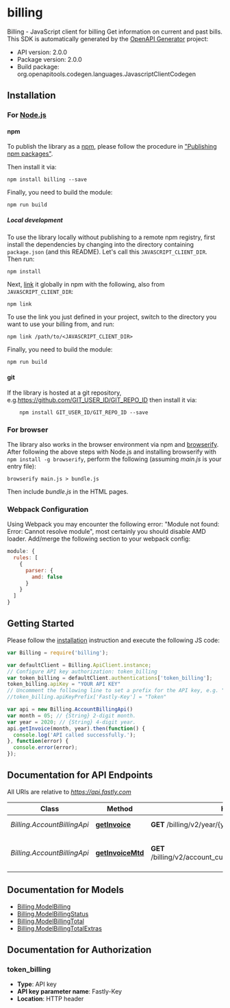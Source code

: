 # billing

Billing - JavaScript client for billing
Get information on current and past bills.
This SDK is automatically generated by the [OpenAPI Generator](https://openapi-generator.tech) project:

- API version: 2.0.0
- Package version: 2.0.0
- Build package: org.openapitools.codegen.languages.JavascriptClientCodegen

## Installation

### For [Node.js](https://nodejs.org/)

#### npm

To publish the library as a [npm](https://www.npmjs.com/), please follow the procedure in ["Publishing npm packages"](https://docs.npmjs.com/getting-started/publishing-npm-packages).

Then install it via:

```shell
npm install billing --save
```

Finally, you need to build the module:

```shell
npm run build
```

##### Local development

To use the library locally without publishing to a remote npm registry, first install the dependencies by changing into the directory containing `package.json` (and this README). Let's call this `JAVASCRIPT_CLIENT_DIR`. Then run:

```shell
npm install
```

Next, [link](https://docs.npmjs.com/cli/link) it globally in npm with the following, also from `JAVASCRIPT_CLIENT_DIR`:

```shell
npm link
```

To use the link you just defined in your project, switch to the directory you want to use your billing from, and run:

```shell
npm link /path/to/<JAVASCRIPT_CLIENT_DIR>
```

Finally, you need to build the module:

```shell
npm run build
```

#### git

If the library is hosted at a git repository, e.g.https://github.com/GIT_USER_ID/GIT_REPO_ID
then install it via:

```shell
    npm install GIT_USER_ID/GIT_REPO_ID --save
```

### For browser

The library also works in the browser environment via npm and [browserify](http://browserify.org/). After following
the above steps with Node.js and installing browserify with `npm install -g browserify`,
perform the following (assuming *main.js* is your entry file):

```shell
browserify main.js > bundle.js
```

Then include *bundle.js* in the HTML pages.

### Webpack Configuration

Using Webpack you may encounter the following error: "Module not found: Error:
Cannot resolve module", most certainly you should disable AMD loader. Add/merge
the following section to your webpack config:

```javascript
module: {
  rules: [
    {
      parser: {
        amd: false
      }
    }
  ]
}
```

## Getting Started

Please follow the [installation](#installation) instruction and execute the following JS code:

```javascript
var Billing = require('billing');

var defaultClient = Billing.ApiClient.instance;
// Configure API key authorization: token_billing
var token_billing = defaultClient.authentications['token_billing'];
token_billing.apiKey = "YOUR API KEY"
// Uncomment the following line to set a prefix for the API key, e.g. "Token" (defaults to null)
//token_billing.apiKeyPrefix['Fastly-Key'] = "Token"

var api = new Billing.AccountBillingApi()
var month = 05; // {String} 2-digit month.
var year = 2020; // {String} 4-digit year.
api.getInvoice(month, year).then(function() {
  console.log('API called successfully.');
}, function(error) {
  console.error(error);
});


```

## Documentation for API Endpoints

All URIs are relative to *https://api.fastly.com*

Class | Method | HTTP request | Description
------------ | ------------- | ------------- | -------------
*Billing.AccountBillingApi* | [**getInvoice**](docs/AccountBillingApi.md#getInvoice) | **GET** /billing/v2/year/{year}/month/{month} | Get an invoice
*Billing.AccountBillingApi* | [**getInvoiceMtd**](docs/AccountBillingApi.md#getInvoiceMtd) | **GET** /billing/v2/account_customers/{customer_id}/mtd_invoice | Get month-to-date billing estimate


## Documentation for Models

 - [Billing.ModelBilling](docs/ModelBilling.md)
 - [Billing.ModelBillingStatus](docs/ModelBillingStatus.md)
 - [Billing.ModelBillingTotal](docs/ModelBillingTotal.md)
 - [Billing.ModelBillingTotalExtras](docs/ModelBillingTotalExtras.md)


## Documentation for Authorization



### token_billing


- **Type**: API key
- **API key parameter name**: Fastly-Key
- **Location**: HTTP header

